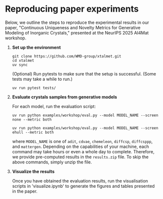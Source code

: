 # Reproducing paper experiments
Below, we outline the steps to reproduce the experimental results in our paper, "Continuous Uniqueness and Novelty Metrics for Generative Modeling of Inorganic Crystals," presented at the NeurIPS 2025 AI4Mat workshop.

1. **Set up the environment**

    ```
    git clone https://github.com/WMD-group/xtalmet.git
    cd xtalmet
    uv sync
    ```
    (Optional) Run pytests to make sure that the setup is successful. (Some tests may take a while to run.)
    ```
    uv run pytest tests/
    ```

2. **Evaluate crystals samples from generative models**

    For each model, run the evaluation script:
    ```
    uv run python examples/workshop/eval.py --model MODEL_NAME --screen none --metric both
    ```
    ```
    uv run python examples/workshop/eval.py --model MODEL_NAME --screen ehull --metric both
    ```
    where `MODEL_NAME` is one of `adit`, `cdvae`, `chemeleon`, `diffcsp`, `diffcsppp`, and `mattergen`.
    Depending on the capabilities of your machine, each command may take hours or even a whole day to complete. 
    Therefore, we provide pre-computed results in the `results.zip` file. 
    To skip the above commands, simply unzip the file.

3. **Visualize the results**

    Once you have obtained the evaluation results, run the visualisation scripts in 'visualize.ipynb' to generate the figures and tables presented in the paper.

